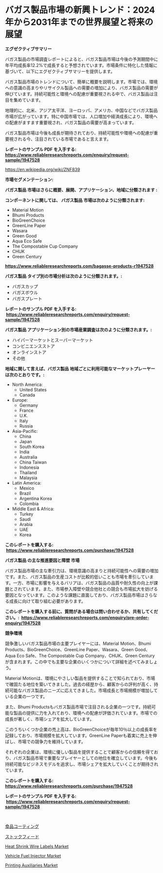 <p><h1>バガス製品市場の新興トレンド：2024年から2031年までの世界展望と将来の展望</h1></p><p><strong>エグゼクティブサマリー</strong></p>
<p><p>バガス製品の市場調査レポートによると、バガス製品市場は今後の予測期間中に年平均成長率12.2%で成長すると予想されています。市場条件に特化した情報に基づいて、以下にエグゼクティブサマリーを提供します。</p><p>バガス製品市場のトレンドについて、簡単に概要を説明します。市場では、環境への意識の高まりやリサイクル製品への需要の増加により、バガス製品の需要が伸びています。持続可能性と環境への配慮が重要視される中で、バガス製品は注目を集めています。</p><p>地理的に、北米、アジア太平洋、ヨーロッパ、アメリカ、中国などでバガス製品市場が広がっています。特に中国市場では、人口増加や経済成長により、環境への配慮がますます重要視され、バガス製品の需要が高まっています。</p><p>バガス製品市場は今後も成長が期待されており、持続可能性や環境への配慮が重要視される今、注目されている市場であると言えます。</p></p>
<p><strong>レポートのサンプル PDF を入手する: <a href="https://www.reliableresearchreports.com/enquiry/request-sample/1947528">https://www.reliableresearchreports.com/enquiry/request-sample/1947528</a></strong></p>
<p><a href="https://en.wikipedia.org/wiki/ZNF839">https://en.wikipedia.org/wiki/ZNF839</a></p>
<p><strong>市場セグメンテーション:</strong></p>
<p><strong> バガス製品 市場はさらに概要、展開、アプリケーション、地域に分類されます :</strong></p>
<p><strong>コンポーネントに関しては、 バガス製品 市場は次のように分類されます: &nbsp;</strong></p>
<p><ul><li>Material Motion</li><li>Bhumi Products</li><li>BioGreenChoice</li><li>GreenLine Paper</li><li>Wasara</li><li>Green Good</li><li>Aqua Eco Safe</li><li>The Compostable Cup Company</li><li>CHUK</li><li>Green Century</li></ul></p>
<p><strong><a href="https://www.reliableresearchreports.com/bagasse-products-r1947528">https://www.reliableresearchreports.com/bagasse-products-r1947528</a></strong></p>
<p><strong> バガス製品 タイプ別の市場分析は次のように分類されます。:</strong></p>
<p><ul><li>バガスカップ</li><li>バガスボウル</li><li>バガスプレート</li></ul></p>
<p><strong>レポートのサンプル PDF を入手する: &nbsp;<a href="https://www.reliableresearchreports.com/enquiry/request-sample/1947528">https://www.reliableresearchreports.com/enquiry/request-sample/1947528</a></strong></p>
<p><strong> バガス製品 アプリケーション別の市場産業調査は次のように分類されます。:</strong></p>
<p><ul><li>ハイパーマーケットとスーパーマーケット</li><li>コンビニエンスストア</li><li>オンラインストア</li><li>その他</li></ul></p>
<p><strong>地域に関して言えば、バガス製品 地域ごとに利用可能なマーケットプレーヤーは次のとおりです。:</strong></p>
<p><ul>
    <li>
        North America:
        <ul>
            <li>United States</li>
            <li>Canada</li>
        </ul>
    </li>
    <li>
        Europe:
        <ul>
            <li>Germany</li>
            <li>France</li>
            <li>U.K.</li>
            <li>Italy</li>
            <li>Russia</li>
        </ul>
    </li>
    <li>
        Asia-Pacific:
        <ul>
            <li>China</li>
            <li>Japan</li>
            <li>South Korea</li>
            <li>India</li>
            <li>Australia</li>
            <li>China Taiwan</li>
            <li>Indonesia</li>
            <li>Thailand</li>
            <li>Malaysia</li>
        </ul>
    </li>
    <li>
        Latin America:
        <ul>
            <li>Mexico</li>
            <li>Brazil</li>
            <li>Argentina Korea</li>
            <li>Colombia</li>
        </ul>
    </li>
    <li>
        Middle East & Africa:
        <ul>
            <li>Turkey</li>
            <li>Saudi</li>
            <li>Arabia</li>
            <li>UAE</li>
            <li>Korea</li>
        </ul>
    </li>
    </ul></p>
<p><strong>このレポートを購入する: &nbsp;<a href="https://www.reliableresearchreports.com/purchase/1947528">https://www.reliableresearchreports.com/purchase/1947528</a></strong></p>
<p><strong>バガス製品 の主な推進要因と障壁 市場</strong></p>
<p><p>バガス製品市場の主な牽引力は、環境意識の高まりと持続可能性への需要の増加です。また、バガス製品の生産コストが比較的低いことも市場を牽引しています。一方、市場に影響を与えるバリアは、バガス製品の品質や耐久性の向上が課題とされています。また、市場参入障壁や競合他社との競合も市場拡大を妨げる要因となっています。このような課題に直面しており、バガス製品市場はさらなる成長に向けて取り組む必要があります。</p></p>
<p><strong>このレポートを購入する前に、質問がある場合は問い合わせるか、共有してください。:&nbsp; <a href="https://www.reliableresearchreports.com/enquiry/pre-order-enquiry/1947528">https://www.reliableresearchreports.com/enquiry/pre-order-enquiry/1947528</a></strong></p>
<p><strong>競争環境</strong></p>
<p><p>競争激しいバガス製品市場の主要プレイヤーには、Material Motion、Bhumi Products、BioGreenChoice、GreenLine Paper、Wasara、Green Good、Aqua Eco Safe、The Compostable Cup Company、CHUK、Green Centuryが含まれます。この中でも主要な企業のいくつかについて詳細を述べてみましょう。</p><p>Material Motionは、環境にやさしい製品を提供することで知られており、市場で確固たる地位を築いてきました。過去の経歴から、顧客からの評判が高く、持続可能なバガス製品のニーズに応えてきました。市場成長と市場規模が増加している企業の一つです。</p><p>また、Bhumi Productsもバガス製品市場で注目される企業の一つです。持続可能な製品の提供に力を入れており、環境への配慮が評価されています。市場での成長が著しく、市場シェアを拡大しています。</p><p>このうちいくつか企業の売上高は、BioGreenChoiceが毎年10％以上の成長率を記録しており、市場規模を拡大しています。GreenLine Paperも着実に売上を伸ばし、市場での競争力を維持しています。</p><p>それぞれの企業は、環境に優しい製品を提供することで顧客からの信頼を得ており、バガス製品市場で重要なプレイヤーとしての地位を確立しています。今後も持続可能なビジネスモデルを追求し、市場シェアを拡大していくことが期待されています。</p></p>
<p><strong>このレポートを購入する: &nbsp; <a href="https://www.reliableresearchreports.com/purchase/1947528">https://www.reliableresearchreports.com/purchase/1947528</a></strong></p>
<p><strong>レポートのサンプル PDF を入手する: &nbsp;<a href="https://www.reliableresearchreports.com/enquiry/request-sample/1947528">https://www.reliableresearchreports.com/enquiry/request-sample/1947528</a></strong><strong></strong></p>
<p>&nbsp;</p>
<p><p><a href="https://github.com/RandallRunte2023/Market-Research-Report-List-2/blob/main/631279111728.md">食品コーティング</a></p><p><a href="https://github.com/DanykaKilback/Market-Research-Report-List-2/blob/main/818148811730.md">ストックフィード</a></p><p><a href="https://medium.com/@haangelat16/heat-shrink-wire-labels-market-overview-global-market-trends-and-future-prospects-from-2024-to-bc94190d047a">Heat Shrink Wire Labels Market</a></p><p><a href="https://github.com/julian6Skinner/Market-Research-Report-List-1/blob/main/vehicle-fuel-injector-market.md">Vehicle Fuel Injector Market</a></p><p><a href="https://medium.com/@jeancoleman732/printing-auxiliaries-market-outlook-complete-industry-analysis-2024-to-2031-c51af183727a">Printing Auxiliaries Market</a></p></p>